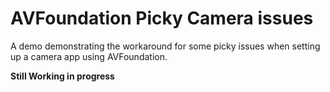 # AVFoundation Picky Camera issues

A demo demonstrating the workaround for some picky issues when setting up a camera app using AVFoundation.

**Still Working in progress**
